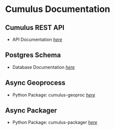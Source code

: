 # Cumulus Documentation

## Cumulus REST API

- API Documentation [_here_](/api-docs/index.html)

## Postgres Schema

- Database Documentation [_here_](db-docs/schemaspy/index.html)

## Async Geoprocess

- Python Package: cumulus-geoproc [_here_](async_geoprocess/site/index.html)

## Async Packager

- Python Package: cumulus-packager [_here_](async_packager/site/index.html)

